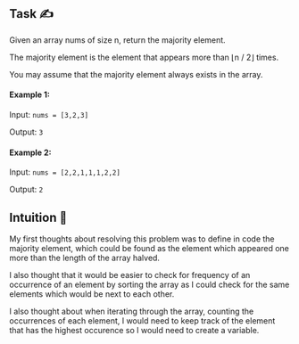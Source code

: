 ## Task ✍
Given an array nums of size n, return the majority element.

The majority element is the element that appears more than ⌊n / 2⌋ times. 

You may assume that the majority element always exists in the array.

#### Example 1:
Input: ```nums = [3,2,3]```

Output: ```3```

#### Example 2:
Input: ```nums = [2,2,1,1,1,2,2]```

Output: ```2```

## Intuition 💬
<!-- Describe your first thoughts on how to solve this problem. -->
My first thoughts about resolving this problem was to define in code the majority element, which could be found as the element which appeared one more than the length of the array halved. 

I also thought that it would be easier to check for frequency of an occurrence of an element by sorting the array as I could check for the same elements which would be next to each other.

I also thought about when iterating through the array, counting the occurrences of each element, I would need to keep track of the element that has the highest occurence so I would need to create a variable.
